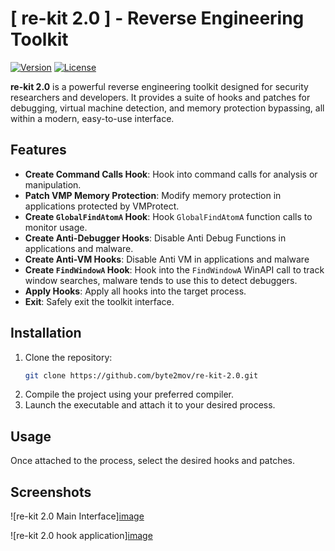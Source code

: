 # [ re-kit 2.0 ] - Reverse Engineering Toolkit

[![Version](https://img.shields.io/badge/version-2.0-blue.svg)](https://github.com/byte2mov/re-kit-2.0)
[![License](https://img.shields.io/badge/license-MIT-green.svg)](https://opensource.org/licenses/MIT)

**re-kit 2.0** is a powerful reverse engineering toolkit designed for security researchers and developers. It provides a suite of hooks and patches for debugging, virtual machine detection, and memory protection bypassing, all within a modern, easy-to-use interface.

## Features

- **Create Command Calls Hook**: Hook into command calls for analysis or manipulation.
- **Patch VMP Memory Protection**: Modify memory protection in applications protected by VMProtect.
- **Create `GlobalFindAtomA` Hook**: Hook `GlobalFindAtomA` function calls to monitor usage.
- **Create Anti-Debugger Hooks**: Disable Anti Debug Functions in applications and malware.
- **Create Anti-VM Hooks**: Disable Anti VM in applications and malware
- **Create `FindWindowA` Hook**: Hook into the `FindWindowA` WinAPI call to track window searches, malware tends to use this to detect debuggers.
- **Apply Hooks**: Apply all hooks into the target process.
- **Exit**: Safely exit the toolkit interface.

## Installation

1. Clone the repository:
    ```bash
    git clone https://github.com/byte2mov/re-kit-2.0.git
    ```
2. Compile the project using your preferred compiler.
3. Launch the executable and attach it to your desired process.

## Usage

Once attached to the process, select the desired hooks and patches.


## Screenshots


![re-kit 2.0 Main Interface][image](https://github.com/user-attachments/assets/f052c12e-f6af-4ab3-89a3-1133cbbd069c)

![re-kit 2.0 hook application][image](https://github.com/user-attachments/assets/83231afe-3b61-44a6-b54f-c8ab5bfabaef)


